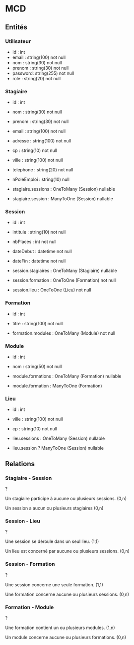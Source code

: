 # MCD

## Entités

### Utilisateur

- id : int
- email : string(100) not null
- nom : string(30) not null
- prenom : string(30) not null
- password: string(255) not null
- role : string(20) not null

### Stagiaire

- id : int
- nom : string(30) not null
- prenom : string(30) not null
- email : string(100) not null
- adresse : string(100) not null
- cp : string(10) not null
- ville : string(100) not null
- telephone : string(20) not null
- nPoleEmploi : string(10) null

- stagiaire.sessions : OneToMany (Session) nullable
- stagiaire.session : ManyToOne (Session) nullable

### Session

- id : int
- intitule : string(10) not null
- nbPlaces : int not null
- dateDebut : datetime not null
- dateFin : datetime not null

- session.stagiaires : OneToMany (Stagiaire) nullable

- session.formation : OneToOne (Formation) not null

- session.lieu : OneToOne (Lieu) not null

### Formation

- id : int
- titre : string(100) not null

- formation.modules : OneToMany (Module) not null

### Module

- id : int
- nom : string(50) not null

- module.formations : OneToMany (Formation) nullable
- module.formation : ManyToOne (Formation)

### Lieu

- id : int
- ville : string(100) not null
- cp : string(10) not null

- lieu.sessions : OneToMany (Session) nullable
- lieu.session ? ManyToOne (Session) nullable

## Relations

### Stagiaire - Session

?

Un stagiaire participe à aucune ou plusieurs sessions. (0,n)

Un session a aucun ou plusieurs stagiaires (0,n)

### Session - Lieu

?

Une session se déroule dans un seul lieu. (1,1)

Un lieu est concerné par aucune ou plusieurs sessions. (0,n)

### Session - Formation

?

Une session concerne une seule formation. (1,1)

Une formation concerne aucune ou plusieurs sessions. (0,n)

### Formation - Module

?

Une formation contient un ou plusieurs modules. (1,n)

Un module concerne aucune ou plusieurs formations. (0,n)